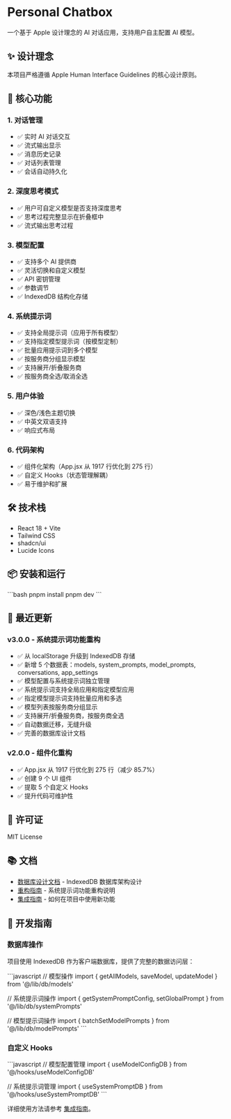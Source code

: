 # Personal Chatbox

一个基于 Apple 设计理念的 AI 对话应用，支持用户自主配置 AI 模型。

## ✨ 设计理念

本项目严格遵循 Apple Human Interface Guidelines 的核心设计原则。

## 🎯 核心功能

### 1. 对话管理
- ✅ 实时 AI 对话交互
- ✅ 流式输出显示
- ✅ 消息历史记录
- ✅ 对话列表管理
- ✅ 会话自动持久化

### 2. 深度思考模式
- ✅ 用户可自定义模型是否支持深度思考
- ✅ 思考过程完整显示在折叠框中
- ✅ 流式输出思考过程

### 3. 模型配置
- ✅ 支持多个 AI 提供商
- ✅ 灵活切换和自定义模型
- ✅ API 密钥管理
- ✅ 参数调节
- ✅ IndexedDB 结构化存储

### 4. 系统提示词
- ✅ 支持全局提示词（应用于所有模型）
- ✅ 支持指定模型提示词（按模型定制）
- ✅ 批量应用提示词到多个模型
- ✅ 按服务商分组显示模型
- ✅ 支持展开/折叠服务商
- ✅ 按服务商全选/取消全选

### 5. 用户体验
- ✅ 深色/浅色主题切换
- ✅ 中英文双语支持
- ✅ 响应式布局

### 6. 代码架构
- ✅ 组件化架构（App.jsx 从 1917 行优化到 275 行）
- ✅ 自定义 Hooks（状态管理解耦）
- ✅ 易于维护和扩展

## 🛠 技术栈

- React 18 + Vite
- Tailwind CSS
- shadcn/ui
- Lucide Icons

## 📦 安装和运行

\`\`\`bash
pnpm install
pnpm dev
\`\`\`

## 🚀 最近更新

### v3.0.0 - 系统提示词功能重构
- ✅ 从 localStorage 升级到 IndexedDB 存储
- ✅ 新增 5 个数据表：models, system_prompts, model_prompts, conversations, app_settings
- ✅ 模型配置与系统提示词独立管理
- ✅ 系统提示词支持全局应用和指定模型应用
- ✅ 指定模型提示词支持批量应用和多选
- ✅ 模型列表按服务商分组显示
- ✅ 支持展开/折叠服务商，按服务商全选
- ✅ 自动数据迁移，无缝升级
- ✅ 完善的数据库设计文档

### v2.0.0 - 组件化重构
- ✅ App.jsx 从 1917 行优化到 275 行（减少 85.7%）
- ✅ 创建 9 个 UI 组件
- ✅ 提取 5 个自定义 Hooks
- ✅ 提升代码可维护性

## 📄 许可证

MIT License


## 📚 文档

- [数据库设计文档](./docs/database-design.md) - IndexedDB 数据库架构设计
- [重构指南](./REFACTORING_GUIDE.md) - 系统提示词功能重构说明
- [集成指南](./INTEGRATION_GUIDE.md) - 如何在项目中使用新功能

## 🔧 开发指南

### 数据库操作

项目使用 IndexedDB 作为客户端数据库，提供了完整的数据访问层：

\`\`\`javascript
// 模型操作
import { getAllModels, saveModel, updateModel } from '@/lib/db/models'

// 系统提示词操作
import { getSystemPromptConfig, setGlobalPrompt } from '@/lib/db/systemPrompts'

// 模型提示词操作
import { batchSetModelPrompts } from '@/lib/db/modelPrompts'
\`\`\`

### 自定义 Hooks

\`\`\`javascript
// 模型配置管理
import { useModelConfigDB } from '@/hooks/useModelConfigDB'

// 系统提示词管理
import { useSystemPromptDB } from '@/hooks/useSystemPromptDB'
\`\`\`

详细使用方法请参考 [集成指南](./INTEGRATION_GUIDE.md)。

